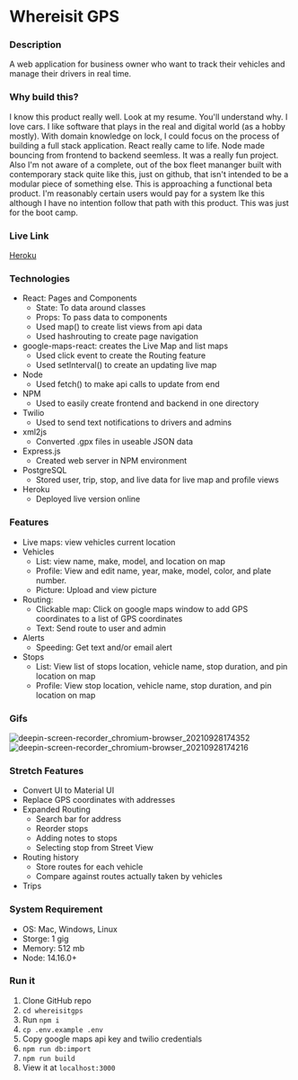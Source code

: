 # Whereisit GPS

### Description 
A web application for business owner who want to track their vehicles and manage their drivers in real time. 

### Why build this?
I know this product really well. Look at my resume. You'll understand why. I love cars. I like software that plays in the real and digital world (as a hobby mostly). With domain knowledge on lock, I could focus on the process of building a full stack application. React really came to life. Node made bouncing from frontend to backend seemless. It was a really fun project. Also I'm not aware of a complete, out of the box fleet mananger built with contemporary stack quite like this, just on github, that isn't intended to be a modular piece of something else. This is approaching a functional beta product. I'm reasonably certain users would pay for a system lke this although I have no intention follow that path with this product. This was just for the boot camp. 

### Live Link 
[Heroku](https://whereisitgps.herokuapp.com/?)

### Technologies
* React: Pages and Components 
  * State: To data around classes
  * Props: To pass data to components
  * Used map() to create list views from api data
  * Used hashrouting to create page navigation
* google-maps-react: creates the Live Map and list maps
  * Used click event to create the Routing feature
  * Used setInterval() to create an updating live map 
* Node
  * Used fetch() to make api calls to update from end 
* NPM
  * Used to easily create frontend and backend in one directory
* Twilio
  * Used to send text notifications to drivers and admins
* xml2js
  * Converted .gpx files in useable JSON data
* Express.js
  * Created web server in NPM environment 
* PostgreSQL
  * Stored user, trip, stop, and live data for live map and profile views
* Heroku
  * Deployed live version online

### Features
* Live maps: view vehicles current location
* Vehicles
  * List: view name, make, model, and location on map
  * Profile: View and edit name, year, make, model, color, and plate number. 
  * Picture: Upload and view picture 
* Routing: 
  * Clickable map: Click on google maps window to add GPS coordinates to a list of GPS coordinates
  * Text: Send route to user and admin
* Alerts
  * Speeding: Get text and/or email alert 
* Stops
  * List: View list of stops location, vehicle name, stop duration, and pin location on map
  * Profile: View stop location, vehicle name, stop duration, and pin location on map

### Gifs
![deepin-screen-recorder_chromium-browser_20210928174352](https://user-images.githubusercontent.com/11698908/135184255-62c4ceeb-4d96-4d9b-99a1-efa9249d12a7.gif)
![deepin-screen-recorder_chromium-browser_20210928174216](https://user-images.githubusercontent.com/11698908/135184257-6bb8801b-7f5d-42e1-8c27-e9c862965a8d.gif)

### Stretch Features
* Convert UI to Material UI
* Replace GPS coordinates with addresses
* Expanded Routing 
  * Search bar for address 
  * Reorder stops
  * Adding notes to stops
  * Selecting stop from Street View
* Routing history
  * Store routes for each vehicle 
  * Compare against routes actually taken by vehicles 
* Trips 

### System Requirement 
* OS: Mac, Windows, Linux
* Storge: 1 gig
* Memory: 512 mb
* Node: 14.16.0+

### Run it 
1. Clone GitHub repo 
2. `cd whereisitgps`
3. Run `npm i`
4. `cp .env.example .env`
5. Copy google maps api key and twilio credentials
6. `npm run db:import`
7. `npm run build`
8. View it at `localhost:3000`
